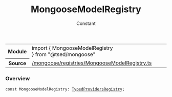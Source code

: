 
<header class="symbol-info-header"><h1 id="mongoosemodelregistry">MongooseModelRegistry</h1><label class="symbol-info-type-label const">Constant</label></header>
<!-- summary -->
<section class="symbol-info"><table class="is-full-width"><tbody><tr><th>Module</th><td><div class="lang-typescript"><span class="token keyword">import</span> { MongooseModelRegistry }&nbsp;<span class="token keyword">from</span>&nbsp;<span class="token string">"@tsed/mongoose"</span></div></td></tr><tr><th>Source</th><td><a href="https://github.com/Romakita/ts-express-decorators/blob/v4.26.3/src//mongoose/registries/MongooseModelRegistry.ts#L0-L0">/mongoose/registries/MongooseModelRegistry.ts</a></td></tr></tbody></table></section>
<!-- overview -->


### Overview


<pre><code class="typescript-lang "><span class="token keyword">const</span> MongooseModelRegistry<span class="token punctuation">:</span> <a href="#api/common/di/typedprovidersregistry"><span class="token">TypedProvidersRegistry</span></a><span class="token punctuation">;</span></code></pre>


<!-- Parameters -->

<!-- Description -->

<!-- Members -->

